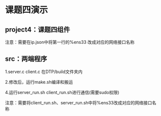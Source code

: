 # 课题四演示

## project4：课题四组件
注意：需要在ip.json中将第一行的%ens33 改成对应的网络接口名称
## src：两端程序
1.server.c client.c 在DTP/build文件夹内

2.修改后，运行make.sh编译和搬运


4.运行server_run.sh client_run.sh进行通信(需要sudo权限)


注意：需要将client_run.sh、server_run.sh中将%ens33改成对应的网络接口名称
